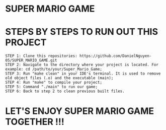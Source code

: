 # SUPER MARIO GAME

# STEPS BY STEPS TO RUN OUT THIS PROJECT
    STEP 1: Clone this repositories: https://github.com/DanielNguyen-05/SUPER_MARIO_GAME.git
    STEP 2: Navigate to the directory where your project is located. For example: cd /path/to/your/Super_Mario_Game;
    STEP 3: Run "make clean" in your IDE's terminal. It is used to remove old object files (.o) and the executable (main);
    STEP 4: Run "make" to compile your project;
    STEP 5: Command "./main" to run our game;
    STEP 6: Back to step 2 to clean previous built files.

# LET'S ENJOY SUPER MARIO GAME TOGETHER !!!
